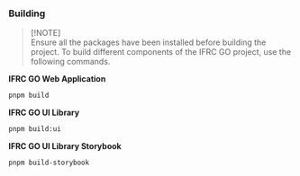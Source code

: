 ### Building

> \[!NOTE]\
> Ensure all the packages have been installed before building the project.
> To build different components of the IFRC GO project, use the following commands.

**IFRC GO Web Application**

```bash
pnpm build
```

**IFRC GO UI Library**

```bash
pnpm build:ui
```

**IFRC GO UI Library Storybook**

```bash
pnpm build-storybook
```
